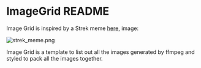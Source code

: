 # ImageGrid README

Image Grid is inspired by a Strek meme [here](https://www.reddit.com/r/dankmemes/comments/bcylux/has_science_gone_too_far_ok_mods_have_left_look/ekv19q1/), image:

![strek_meme.png]({{site.baseurl}}/strek_meme.png)

Image Grid is a template to list out all the images generated by ffmpeg and styled to pack all the images together.
